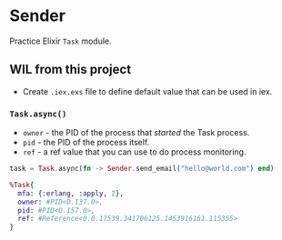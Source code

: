 # Sender

Practice Elixir `Task` module.

## WIL from this project

- Create `.iex.exs` file to define default value that can be used in iex.

### `Task.async()`

- `owner` - the PID of the process that _started_ the Task process.
- `pid` - the PID of the process itself.
- `ref` - a ref value that you can use to do process monitoring.

```elixir
task = Task.async(fn -> Sender.send_email("hello@world.com") end)

%Task{
  mfa: {:erlang, :apply, 2},
  owner: #PID<0.137.0>,
  pid: #PID<0.157.0>,
  ref: #Reference<0.0.17539.341706125.1453916161.115355>
}

```
